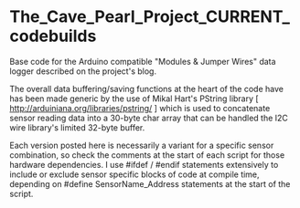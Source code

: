 # The_Cave_Pearl_Project_CURRENT_codebuilds
Base code for the Arduino compatible "Modules &amp; Jumper Wires" data logger described on the project's blog.

The overall data buffering/saving functions at the heart of the code have has been made generic by the use of
Mikal Hart's PString library [ http://arduiniana.org/libraries/pstring/ ] which is used to concatenate sensor 
reading data into a 30-byte char array that can be handled the I2C wire library's limited 32-byte buffer.

Each version posted here is necessarily a variant for a specific sensor combination, so check the comments at the start 
of each script for those hardware dependencies. I use #ifdef / #endif statements extensively to include or exclude 
sensor specific blocks of code at compile time, depending on #define SensorName_Address statements at the start of the script.
